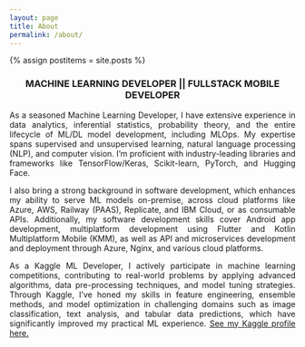 ```yaml
---
layout: page
title: About
permalink: /about/
---
```


{% assign postitems = site.posts %}
<html>
<body class="about-body">

<div style='text-align: justify;'>
  <h3 style="text-align: center;">MACHINE LEARNING DEVELOPER || FULLSTACK MOBILE DEVELOPER</h3>
  <p style="margin-top: 1em; margin-bottom: 1em;">As a seasoned Machine Learning Developer, I have extensive experience in data analytics, inferential statistics,
    probability theory, and the entire lifecycle of ML/DL model development, including MLOps. My expertise spans 
    supervised and unsupervised learning, natural language processing (NLP), and computer vision. I’m proficient 
    with industry-leading libraries and frameworks like TensorFlow/Keras, Scikit-learn, PyTorch, and Hugging Face.</p>

  <p style="margin-top: 1em; margin-bottom: 1em;">I also bring a strong background in software development, which enhances my ability to serve ML models on-premise,
    across cloud platforms like Azure, AWS, Railway (PAAS), Replicate, and IBM Cloud, or as consumable APIs. Additionally, my software 
    development skills cover Android app development, multiplatform development using Flutter and Kotlin 
    Multiplatform Mobile (KMM), as well as API and microservices development and deployment through Azure, Nginx, and 
    various cloud platforms.</p>

  <p style="margin-top: 1em; margin-bottom: 1em;">As a Kaggle ML Developer, I actively participate in machine learning competitions, contributing to real-world 
    problems by applying advanced algorithms, data pre-processing techniques, and model tuning strategies. Through Kaggle,
    I’ve honed my skills in feature engineering, ensemble methods, and model optimization in challenging domains such as 
    image classification, text analysis, and tabular data predictions, which have significantly improved my practical 
    ML experience. <a href="https://www.kaggle.com/ekeministephen">See my Kaggle profile here.</a></p>
</div>
</body>
</html>

